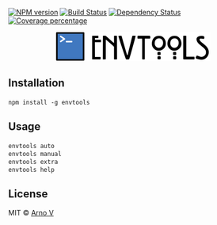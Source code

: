 [![NPM version][npm-image]][npm-url] [![Build Status][travis-image]][travis-url] [![Dependency Status][daviddm-image]][daviddm-url] [![Coverage percentage][coveralls-image]][coveralls-url]

<p align="center">
  <a href="http://envtools.surge.sh">
    <img height="59" width="312"
    src="https://raw.githubusercontent.com/aversini/envtools-help/master/docs/data/assets/images/envtools-2x.png">

  </a>
</p>

## Installation

```
npm install -g envtools
```

## Usage

```
envtools auto
envtools manual
envtools extra
envtools help
```

## License

MIT © [Arno V]()


[npm-image]: https://badge.fury.io/js/envtools.svg
[npm-url]: https://npmjs.org/package/envtools
[travis-image]: https://travis-ci.org/aversini/envtools.svg?branch=master
[travis-url]: https://travis-ci.org/aversini/envtools
[daviddm-image]: https://david-dm.org/aversini/envtools.svg?theme=shields.io
[daviddm-url]: https://david-dm.org/aversini/envtools
[coveralls-image]: https://coveralls.io/repos/aversini/envtools/badge.svg
[coveralls-url]: https://coveralls.io/r/aversini/envtools
